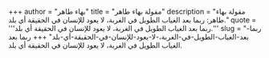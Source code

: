 +++
author = "بهاء طاهر"
title = "مقولة بهاء طاهر"
description = "مقولة بهاء طاهر: ربما بعد الغياب الطويل في الغربة، لا يعود للإنسان في الحقيقة أي بلد."
quote = '''ربما بعد الغياب الطويل في الغربة، لا يعود للإنسان في الحقيقة أي بلد.'''
slug = "ربما-بعد-الغياب-الطويل-في-الغربة،-لا-يعود-للإنسان-في-الحقيقة-أي-بلد"
+++
ربما بعد الغياب الطويل في الغربة، لا يعود للإنسان في الحقيقة أي بلد.
